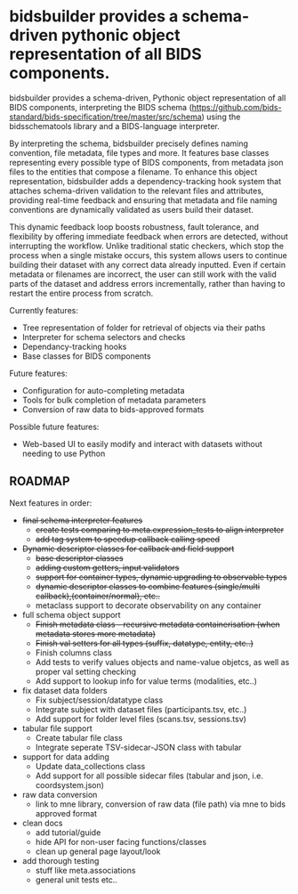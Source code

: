 # bidsbuilder provides a schema-driven pythonic object representation of all BIDS components. #

bidsbuilder provides a schema-driven, Pythonic object representation of all BIDS components, interpreting the BIDS schema (https://github.com/bids-standard/bids-specification/tree/master/src/schema) using the bidsschematools library and a BIDS-language interpreter.

By interpreting the schema, bidsbuilder precisely defines naming convention, file metadata, file types and more. It features base classes representing every possible type of BIDS components, from metadata json files to the entities that compose a filename. To enhance this object representation, bidsbuilder adds a dependency-tracking hook system that attaches schema-driven validation to the relevant files and attributes, providing real-time feedback and ensuring that metadata and file naming conventions are dynamically validated as users build their dataset.

This dynamic feedback loop boosts robustness, fault tolerance, and flexibility by offering immediate feedback when errors are detected, without interrupting the workflow. Unlike traditional static checkers, which stop the process when a single mistake occurs, this system allows users to continue building their dataset with any correct data already inputted. Even if certain metadata or filenames are incorrect, the user can still work with the valid parts of the dataset and address errors incrementally, rather than having to restart the entire process from scratch.

Currently features:
* Tree representation of folder for retrieval of objects via their paths
* Interpreter for schema selectors and checks
* Dependancy-tracking hooks
* Base classes for BIDS components

Future features:
* Configuration for auto-completing metadata
* Tools for bulk completion of metadata parameters
* Conversion of raw data to bids-approved formats

Possible future features:
* Web-based UI to easily modify and interact with datasets without needing to use Python

## ROADMAP ##

Next features in order:
* ~~final schema interpreter features~~
    * ~~create tests comparing to meta.expression_tests to align interpreter~~
    * ~~add tag system to speedup callback calling speed~~
* ~~Dynamic descriptor classes for callback and field support~~
    * ~~base descriptor classes~~
    * ~~adding custom getters, input validators~~
    * ~~support for container types, dynamic upgrading to observable types~~
    * ~~dynamic descriptor classes to combine features (single/multi callback),(container/normal), etc..~~
    * metaclass support to decorate observability on any container
* full schema object support
    * ~~Finish metadata class - recursive metadata containerisation (when metadata stores more metadata)~~
    * ~~Finish val setters for all types (suffix, datatype, entity, etc..)~~
    * Finish columns class
    * Add tests to verify values objects and name-value objetcs, as well as proper val setting checking
    * Add support to lookup info for value terms (modalities, etc..)
* fix dataset data folders
    * Fix subject/session/datatype class
    * Integrate subject with dataset files (participants.tsv, etc..)
    * Add support for folder level files (scans.tsv, sessions.tsv)
* tabular file support
    * Create tabular file class
    * Integrate seperate TSV-sidecar-JSON class with tabular
* support for data adding
    * Update data_collections class
    * Add support for all possible sidecar files (tabular and json, i.e. coordsystem.json)
* raw data conversion
    * link to mne library, conversion of raw data (file path) via mne to bids approved format
* clean docs
    * add tutorial/guide
    * hide API for non-user facing functions/classes
    * clean up general page layout/look
* add thorough testing
    * stuff like meta.associations
    * general unit tests etc..

